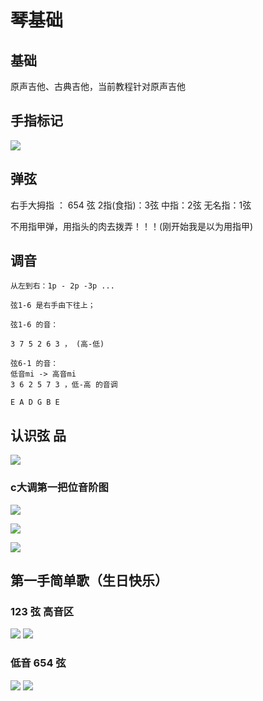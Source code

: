 # 琴基础


## 基础

原声吉他、古典吉他，当前教程针对原声吉他

## 手指标记

![](assets/030/02/02/01-1647171670146.png)



## 弹弦

右手大拇指 ： 654 弦
2指(食指)：3弦
中指：2弦
无名指：1弦

不用指甲弹，用指头的肉去拨弄！！！(刚开始我是以为用指甲)

## 调音

```
从左到右：1p - 2p -3p ...

弦1-6 是右手由下往上；

弦1-6 的音：

3 7 5 2 6 3 ， (高-低)

弦6-1 的音：
低音mi -> 高音mi
3 6 2 5 7 3 ，低-高 的音调

E A D G B E
```


## 认识弦 品


![](assets/030/02/02/01-1647173313226.png)



### c大调第一把位音阶图


![](assets/030/02/02/01-1647173485090.png)


![](assets/030/02/02/01-1647173723726.png)



![](assets/030/02/02/01-1647174001265.png)


## 第一手简单歌（生日快乐）

### 123 弦 高音区 

![](assets/030/02/02/01-1647174073065.png)
![](assets/030/02/02/01-1647271707004.png)


### 低音 654 弦

![](assets/030/02/02/01-1647174166485.png)
![](assets/030/02/02/01-1647271755200.png)










